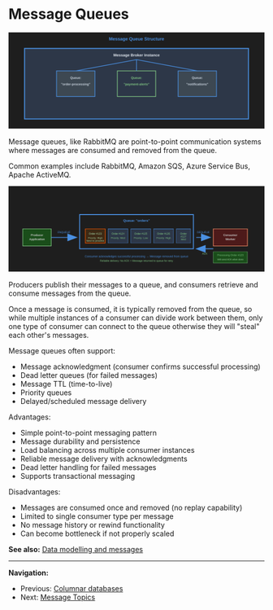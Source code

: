 # Message Queues

![Message Queue Structure](./images/message-queue-structure.svg)

Message queues, like RabbitMQ are point-to-point communication systems where messages are consumed and removed from the queue.

Common examples include RabbitMQ, Amazon SQS, Azure Service Bus, Apache ActiveMQ.

![Message Queue Layout](./images/message-queue-layout.svg)

Producers publish their messages to a queue, and consumers retrieve and consume messages from the queue.

Once a message is consumed, it is typically removed from the queue, so while multiple instances of a consumer can divide work between them, only one type of consumer can connect to the queue otherwise they will "steal" each other's messages.

Message queues often support:

- Message acknowledgment (consumer confirms successful processing)
- Dead letter queues (for failed messages)
- Message TTL (time-to-live)
- Priority queues
- Delayed/scheduled message delivery

Advantages:

- Simple point-to-point messaging pattern
- Message durability and persistence
- Load balancing across multiple consumer instances
- Reliable message delivery with acknowledgments
- Dead letter handling for failed messages
- Supports transactional messaging

Disadvantages:

- Messages are consumed once and removed (no replay capability)
- Limited to single consumer type per message
- No message history or rewind functionality
- Can become bottleneck if not properly scaled

**See also:** [Data modelling and messages](./data-modelling-messages.md)

---

**Navigation:**

- Previous: [Columnar databases](./columnar-dbs.md)
- Next: [Message Topics](./message-topics.md)
